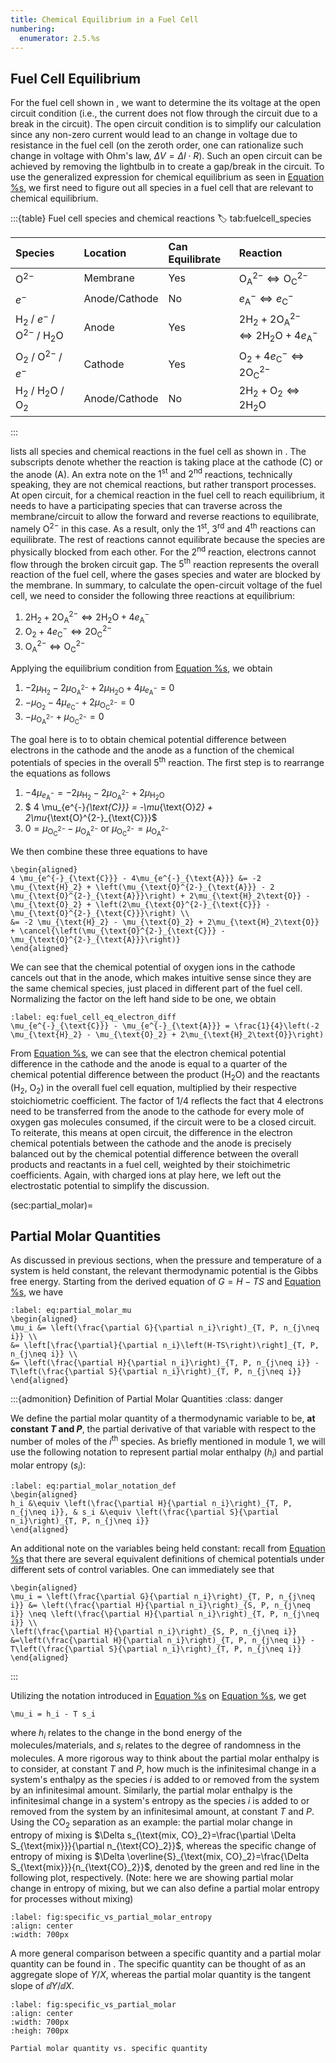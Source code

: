```yaml
---
title: Chemical Equilibrium in a Fuel Cell
numbering:
  enumerator: 2.5.%s
---
```


## Fuel Cell Equilibrium
For the fuel cell shown in [](#fuel-cell-complete), we want to determine the its voltage at the open circuit condition (i.e., the current does not flow through the circuit due to a break in the circuit). The open circuit condition is to simplify our calculation since any non-zero current would lead to an change in voltage due to resistance in the fuel cell (on the zeroth order, one can rationalize such change in voltage with Ohm's law, $\Delta V=\Delta I\cdot R$). Such an open circuit can be achieved by removing the lightbulb in [](#fuel-cell-complete) to create a gap/break in the circuit.
To use the generalized expression for chemical equilibrium as seen in [Equation %s](#eq:general_reaction_eq), we first need to figure out all species in a fuel cell that are relevant to chemical equilibrium.

:::{table} Fuel cell species and chemical reactions
:label: tab:fuelcell_species

| Species | Location | Can Equilibrate | Reaction |
| :------ | :------- | :-------------- | :------- |
| $\text{O}^{2-}$ | Membrane | Yes | $\text{O}^{2-}_{\text{A}} \Leftrightarrow \text{O}^{2-}_{\text{C}}$ |
| $e^-$ | Anode/Cathode | No | $e^{-}_{\text{A}} \Leftrightarrow e^{-}_{\text{C}}$ |
| $\text{H}_2$ / $e^-$ / $\text{O}^{2-}$ / $\text{H}_2\text{O}$ | Anode | Yes | $2 \text{H}_2 + 2 \text{O}^{2-}_{\text{A}} \Leftrightarrow 2\text{H}_2\text{O} + 4 e^{-}_{\text{A}}$ |
| $\text{O}_2$ / $\text{O}^{2-}$ / $e^-$ | Cathode | Yes | $\text{O}_2 + 4 e^{-}_{\text{C}} \Leftrightarrow 2\text{O}^{2-}_{\text{C}}$ |
| $\text{H}_2$ / $\text{H}_2\text{O}$ / $\text{O}_2$ | Anode/Cathode | No | $2\text{H}_2 + \text{O}_2 \Leftrightarrow 2\text{H}_2\text{O}$ |
:::

[](#tab:fuelcell_species) lists all species and chemical reactions in the fuel cell as shown in [](#fuel-cell-complete). The subscripts denote whether the reaction is taking place at the cathode (C) or the anode (A). An extra note on the $1^{\text{st}}$ and $2^{\text{nd}}$ reactions, technically speaking, they are not chemical reactions, but rather transport processes. At open circuit, for a chemical reaction in the fuel cell to reach equilibrium, it needs to have a participating species that can traverse across the membrane/circuit to allow the forward and reverse reactions to equilibrate, namely $\text{O}^{2-}$ in this case. As a result, only the $1^{\text{st}}$, $3^{\text{rd}}$ and $4^{\text{th}}$ reactions can equilibrate. The rest of reactions cannot equilibrate because the species are physically blocked from each other. For the $2^{\text{nd}}$ reaction, electrons cannot flow through the broken circuit gap. The $5^{\text{th}}$ reaction represents the overall reaction of the fuel cell, where the gases species and water are blocked by the membrane. In summary, to calculate the open-circuit voltage of the fuel cell, we need to consider the following three reactions at equilibrium:

1. $2 \text{H}_2 + 2 \text{O}^{2-}_{\text{A}} \Leftrightarrow 2\text{H}_2\text{O} + 4 e^{-}_{\text{A}}$
2. $\text{O}_2 + 4 e^{-}_{\text{C}} \Leftrightarrow 2\text{O}^{2-}_{\text{C}}$
3. $\text{O}^{2-}_{\text{A}} \Leftrightarrow \text{O}^{2-}_{\text{C}}$

Applying the equilibrium condition from [Equation %s](#eq:general_reaction_eq), we obtain

1. $-2 \mu_{\text{H}_2} -2 \mu_{\text{O}^{2-}_{\text{A}}} + 2\mu_{\text{H}_2\text{O}} + 4\mu_{e^{-}_{\text{A}}} = 0$
2. $-\mu_{\text{O}_2} - 4 \mu_{e^{-}_{\text{C}}} + 2\mu_{\text{O}^{2-}_{\text{C}}}=0$
3. $-\mu_{\text{O}^{2-}_{\text{A}}} + \mu_{\text{O}^{2-}_{\text{C}}}=0$

The goal here is to to obtain chemical potential difference between electrons in the cathode and the anode as a function of the chemical potentials of species in the overall $5^{\text{th}}$ reaction. The first step is to rearrange the equations as follows

1. $- 4\mu_{e^{-}_{\text{A}}} = -2 \mu_{\text{H}_2} -2 \mu_{\text{O}^{2-}_{\text{A}}} + 2\mu_{\text{H}_2\text{O}}$
2. $ 4 \mu_{e^{-}_{\text{C}}} = -\mu_{\text{O}_2}  + 2\mu_{\text{O}^{2-}_{\text{C}}}$
3. $0=\mu_{\text{O}^{2-}_{\text{C}}} - \mu_{\text{O}^{2-}_{\text{A}}}$ or $\mu_{\text{O}^{2-}_{\text{C}}}=\mu_{\text{O}^{2-}_{\text{A}}}$

We then combine these three equations to have

```{math}
\begin{aligned}
4 \mu_{e^{-}_{\text{C}}} - 4\mu_{e^{-}_{\text{A}}} &= -2 \mu_{\text{H}_2} + \left(\mu_{\text{O}^{2-}_{\text{A}}} - 2 \mu_{\text{O}^{2-}_{\text{A}}}\right) + 2\mu_{\text{H}_2\text{O}} - \mu_{\text{O}_2} + \left(2\mu_{\text{O}^{2-}_{\text{C}}} - \mu_{\text{O}^{2-}_{\text{C}}}\right) \\
&= -2 \mu_{\text{H}_2} - \mu_{\text{O}_2} + 2\mu_{\text{H}_2\text{O}} + \cancel{\left(\mu_{\text{O}^{2-}_{\text{C}}} - \mu_{\text{O}^{2-}_{\text{A}}}\right)}
\end{aligned}
```

We can see that the chemical potential of oxygen ions in the cathode cancels out that in the anode, which makes intuitive sense since they are the same chemical species, just placed in different part of the fuel cell. Normalizing the factor on the left hand side to be one, we obtain

```{math}
:label: eq:fuel_cell_eq_electron_diff
\mu_{e^{-}_{\text{C}}} - \mu_{e^{-}_{\text{A}}} = \frac{1}{4}\left(-2 \mu_{\text{H}_2} - \mu_{\text{O}_2} + 2\mu_{\text{H}_2\text{O}}\right)
```

From [Equation %s](#eq:fuel_cell_eq_electron_diff), we can see that the electron chemical potential difference in the cathode and the anode is equal to a quarter of the chemical potential difference between the product ($\text{H}_2\text{O}$) and the reactants ($\text{H}_2$, $\text{O}_2$) in the overall fuel cell equation, multiplied by their respective stoichiometric coefficient. The factor of $1/4$ reflects the fact that 4 electrons need to be transferred from the anode to the cathode for every mole of oxygen gas molecules consumed, if the circuit were to be a closed circuit. To reiterate, this means at open circuit, the difference in the electron chemical potentials between the cathode and the anode is precisely balanced out by the chemical potential difference between the overall products and reactants in a fuel cell, weighted by their stoichimetric coefficients. Again, with charged ions at play here, we left out the electrostatic potential to simplify the discussion.


(sec:partial_molar)=
## Partial Molar Quantities

As discussed in previous sections, when the pressure and temperature of a system is held constant, the relevant thermodynamic potential is the Gibbs free energy. Starting from the derived equation of $G=H-TS$ and [Equation %s](#eq:chem_pot_g), we have

```{math}
:label: eq:partial_molar_mu
\begin{aligned}
\mu_i &= \left(\frac{\partial G}{\partial n_i}\right)_{T, P, n_{j\neq i}} \\
&= \left[\frac{\partial}{\partial n_i}\left(H-TS\right)\right]_{T, P, n_{j\neq i}} \\
&= \left(\frac{\partial H}{\partial n_i}\right)_{T, P, n_{j\neq i}} - T\left(\frac{\partial S}{\partial n_i}\right)_{T, P, n_{j\neq i}}
\end{aligned}
```

:::{admonition} Definition of Partial Molar Quantities
:class: danger

We define the partial molar quantity of a thermodynamic variable to be, **at constant $T$ and $P$**, the partial derivative of that variable with respect to the number of moles of the $i^{\text{th}}$ species. As briefly mentioned in module 1, we will use the following notation to represent partial molar enthalpy ($h_i$) and partial molar entropy ($s_i$):

```{math}
:label: eq:partial_molar_notation_def
\begin{aligned}
h_i &\equiv \left(\frac{\partial H}{\partial n_i}\right)_{T, P, n_{j\neq i}}, & s_i &\equiv \left(\frac{\partial S}{\partial n_i}\right)_{T, P, n_{j\neq i}}
\end{aligned}
```

An additional note on the variables being held constant: recall from [Equation %s](#eq:various_mu_defs) that there are several equivalent definitions of chemical potentials under different sets of control variables. One can immediately see that
```{math}
\begin{aligned}
\mu_i = \left(\frac{\partial G}{\partial n_i}\right)_{T, P, n_{j\neq i}} &= \left(\frac{\partial H}{\partial n_i}\right)_{S, P, n_{j\neq i}} \neq \left(\frac{\partial H}{\partial n_i}\right)_{T, P, n_{j\neq i}} \\
\left(\frac{\partial H}{\partial n_i}\right)_{S, P, n_{j\neq i}} &=\left(\frac{\partial H}{\partial n_i}\right)_{T, P, n_{j\neq i}} - T\left(\frac{\partial S}{\partial n_i}\right)_{T, P, n_{j\neq i}}
\end{aligned}
```
:::

Utilizing the notation introduced in [Equation %s](#eq:partial_molar_notation_def) on [Equation %s](#eq:partial_molar_mu), we get
```{math}
\mu_i = h_i - T s_i
```

where $h_i$ relates to the change in the bond energy of the molecules/materials, and $s_i$ relates to the degree of randomness in the molecules. A more rigorous way to think about the partial molar enthalpy is to consider, at constant $T$ and $P$, how much is the infinitesimal change in a system's enthalpy as the species $i$ is added to or removed from the system by an infinitesimal amount. Similarly, the partial molar enthalpy is the infinitesimal change in a system's entropy as the species $i$ is added to or removed from the system by an infinitesimal amount, at constant $T$ and $P$. Using the $\text{CO}_2$ separation as an example: the partial molar change in entropy of mixing is $\Delta s_{\text{mix, CO}_2}=\frac{\partial \Delta S_{\text{mix}}}{\partial n_{\text{CO}_2}}$, whereas the specific change of entropy of mixing is $\Delta \overline{S}_{\text{mix, CO}_2}=\frac{\Delta S_{\text{mix}}}{n_{\text{CO}_2}}$, denoted by the green and red line in the following plot, respectively. (Note: here we are showing partial molar change in entropy of mixing, but we can also define a partial molar entropy for processes without mixing)

```{figure} #specific_vs_partial_molar_entropy
:label: fig:specific_vs_partial_molar_entropy
:align: center
:width: 700px
```

A more general comparison between a specific quantity and a partial molar quantity can be found in [](#fig:specific_vs_partial_molar). The specific quantity can be thought of as an aggregate slope of $Y/X$, whereas the partial molar quantity is the tangent slope of $\dd Y/\dd X$.

```{figure} #specific_vs_partial_molar
:label: fig:specific_vs_partial_molar
:align: center
:width: 700px
:heigh: 700px

Partial molar quantity vs. specific quantity
```